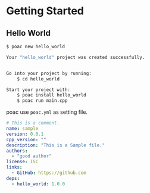 # Getting Started
## Hello World

```bash
$ poac new hello_world

Your "hello_world" project was created successfully.


Go into your project by running:
    $ cd hello_world

Start your project with:
    $ poac install hello_world
    $ poac run main.cpp


```
poac use `poac.yml` as setting file.

```yaml:poac.yml
# This is a comment.
name: sample
version: 0.0.1
cpp_version: ""
description: "This is a Sample file."
authors:
  - "good author"
license: ISC
links:
  - GitHub: https://github.com
deps:
  - hello_world: 1.0.0
```




